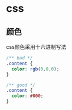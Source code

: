 # css

## 颜色

css颜色采用十六进制写法
```css
/** bad */
.content {
  color: rgb(0,0,0);
}

/** good */
.content {
  color: #000;
}
```

